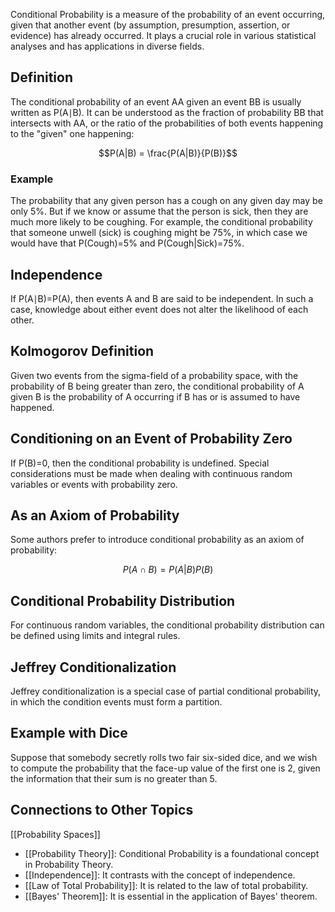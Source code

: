 Conditional Probability is a measure of the probability of an event occurring, given that another event (by assumption, presumption, assertion, or evidence) has already occurred. It plays a crucial role in various statistical analyses and has applications in diverse fields.

## Definition

The conditional probability of an event AA given an event BB is usually written as P(A∣B). It can be understood as the fraction of probability BB that intersects with AA, or the ratio of the probabilities of both events happening to the "given" one happening:

$$P(A|B) = \frac{P(A|B)}{P(B)}$$

### Example

The probability that any given person has a cough on any given day may be only 5%. But if we know or assume that the person is sick, then they are much more likely to be coughing. For example, the conditional probability that someone unwell (sick) is coughing might be 75%, in which case we would have that P(Cough)=5% and P(Cough|Sick)=75%.

## Independence

If P(A∣B)=P(A), then events A and B are said to be independent. In such a case, knowledge about either event does not alter the likelihood of each other.

## Kolmogorov Definition

Given two events from the sigma-field of a probability space, with the probability of B being greater than zero, the conditional probability of A given B is the probability of A occurring if B has or is assumed to have happened.

## Conditioning on an Event of Probability Zero

If P(B)=0, then the conditional probability is undefined. Special considerations must be made when dealing with continuous random variables or events with probability zero.

## As an Axiom of Probability

Some authors prefer to introduce conditional probability as an axiom of probability:

$$P(A \cap B) = P(A | B)P(B)$$

## Conditional Probability Distribution

For continuous random variables, the conditional probability distribution can be defined using limits and integral rules.

## Jeffrey Conditionalization

Jeffrey conditionalization is a special case of partial conditional probability, in which the condition events must form a partition.

## Example with Dice

Suppose that somebody secretly rolls two fair six-sided dice, and we wish to compute the probability that the face-up value of the first one is 2, given the information that their sum is no greater than 5.

## Connections to Other Topics
[[Probability Spaces]]
- [[Probability Theory]]: Conditional Probability is a foundational concept in Probability Theory.
- [[Independence]]: It contrasts with the concept of independence.
- [[Law of Total Probability]]: It is related to the law of total probability.
- [[Bayes' Theorem]]: It is essential in the application of Bayes' theorem.